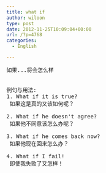 ```yaml
---
title: what if
author: wiloon
type: post
date: 2012-11-25T10:09:04+00:00
url: /?p=4768
categories:
  - English

---
```

<pre id="best-content-55382055">如果...将会怎么样


例句与用法:
1. What if it is true?
 如果这是真的又该如何呢？

2. What if he doesn't agree?
 如果他不同意该怎么办呢？

3. What if he comes back now?
 如果他现在回来怎么办？

4. What if I fail!
 即使我失败了又怎样！</pre>
